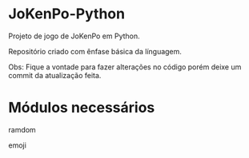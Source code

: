 # JoKenPo-Python
 Projeto de jogo de JoKenPo em Python.
 
 Repositório criado com ênfase básica da línguagem.
 
 
 Obs:
 Fique a vontade para fazer alterações no código
 porém deixe um commit da atualização feita.

# Módulos necessários

ramdom

emoji
